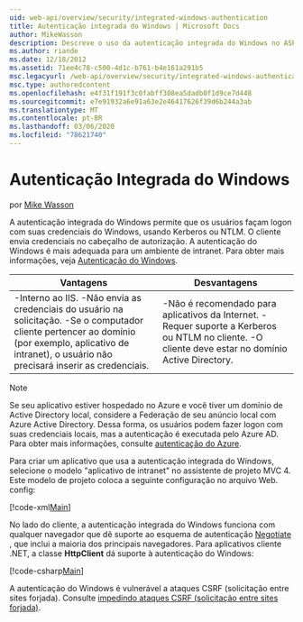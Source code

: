 ```yaml
---
uid: web-api/overview/security/integrated-windows-authentication
title: Autenticação integrada do Windows | Microsoft Docs
author: MikeWasson
description: Descreve o uso da autenticação integrada do Windows no ASP.NET Web API.
ms.author: riande
ms.date: 12/18/2012
ms.assetid: 71ee4c78-c500-4d1c-b761-b4e161a291b5
msc.legacyurl: /web-api/overview/security/integrated-windows-authentication
msc.type: authoredcontent
ms.openlocfilehash: e4f31f191f3c0fabff308ea5dadb0f1d9ce7d448
ms.sourcegitcommit: e7e91932a6e91a63e2e46417626f39d6b244a3ab
ms.translationtype: MT
ms.contentlocale: pt-BR
ms.lasthandoff: 03/06/2020
ms.locfileid: "78621740"
---
```

# <a name="integrated-windows-authentication"></a>Autenticação Integrada do Windows

por [Mike Wasson](https://github.com/MikeWasson)

A autenticação integrada do Windows permite que os usuários façam logon com suas credenciais do Windows, usando Kerberos ou NTLM. O cliente envia credenciais no cabeçalho de autorização. A autenticação do Windows é mais adequada para um ambiente de intranet. Para obter mais informações, veja [Autenticação do Windows](https://www.iis.net/configreference/system.webserver/security/authentication/windowsauthentication).

| Vantagens | Desvantagens |
| --- | --- |
| -Interno ao IIS. -Não envia as credenciais do usuário na solicitação. -Se o computador cliente pertencer ao domínio (por exemplo, aplicativo de intranet), o usuário não precisará inserir as credenciais. | -Não é recomendado para aplicativos da Internet. -Requer suporte a Kerberos ou NTLM no cliente. -O cliente deve estar no domínio Active Directory. |

> [!NOTE]
> Se seu aplicativo estiver hospedado no Azure e você tiver um domínio de Active Directory local, considere a Federação de seu anúncio local com Azure Active Directory. Dessa forma, os usuários podem fazer logon com suas credenciais locais, mas a autenticação é executada pelo Azure AD. Para obter mais informações, consulte [autenticação do Azure](../../../visual-studio/overview/2012/windows-azure-authentication.md).

Para criar um aplicativo que usa a autenticação integrada do Windows, selecione o modelo "aplicativo de intranet" no assistente de projeto MVC 4. Este modelo de projeto coloca a seguinte configuração no arquivo Web. config:

[!code-xml[Main](integrated-windows-authentication/samples/sample1.xml)]

No lado do cliente, a autenticação integrada do Windows funciona com qualquer navegador que dê suporte ao esquema de autenticação [Negotiate](http://www.ietf.org/rfc/rfc4559.txt) , que inclui a maioria dos principais navegadores. Para aplicativos cliente .NET, a classe **HttpClient** dá suporte à autenticação do Windows:

[!code-csharp[Main](integrated-windows-authentication/samples/sample2.cs)]

A autenticação do Windows é vulnerável a ataques CSRF (solicitação entre sites forjada). Consulte [impedindo ataques CSRF (solicitação entre sites forjada)](preventing-cross-site-request-forgery-csrf-attacks.md).
